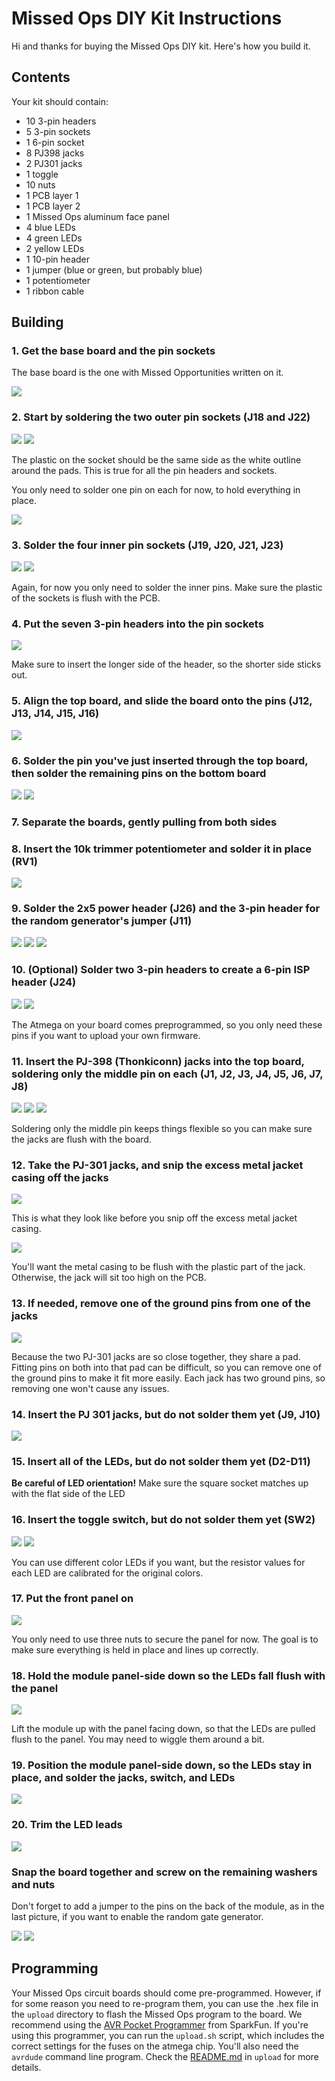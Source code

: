 # Missed Ops DIY Kit Instructions

Hi and thanks for buying the Missed Ops DIY kit. Here's how you build it.

## Contents

Your kit should contain:

- 10 3-pin headers
- 5 3-pin sockets
- 1 6-pin socket
- 8 PJ398 jacks
- 2 PJ301 jacks
- 1 toggle
- 10 nuts
- 1 PCB layer 1
- 1 PCB layer 2
- 1 Missed Ops aluminum face panel
- 4 blue LEDs
- 4 green LEDs
- 2 yellow LEDs
- 1 10-pin header
- 1 jumper (blue or green, but probably blue)
- 1 potentiometer
- 1 ribbon cable

## Building

### 1. Get the base board and the pin sockets

The base board is the one with Missed Opportunities written on it.

![](../img/mar-2021/DSC_0023_Cropped.jpg)

### 2. Start by soldering the two outer pin sockets (J18 and J22)

![](../img/mar-2021/DSC_0026_Cropped.jpg)
![](../img/mar-2021/DSC_0027_Cropped.jpg)

The plastic on the socket should be the same side as the white outline around the pads. This is true for all the pin headers and sockets.

You only need to solder one pin on each for now, to hold everything in place.

![](../img/mar-2021/DSC_0029_Cropped.jpg)

### 3. Solder the four inner pin sockets (J19, J20, J21, J23)

![](../img/mar-2021/DSC_0030_Cropped.jpg)
![](../img/mar-2021/DSC_0031_Cropped.jpg)

Again, for now you only need to solder the inner pins. Make sure the plastic of the sockets is flush with the PCB.

### 4. Put the seven 3-pin headers into the pin sockets

![](../img/mar-2021/DSC_0032_Cropped.jpg)

Make sure to insert the longer side of the header, so the shorter side sticks out.

### 5. Align the top board, and slide the board onto the pins (J12, J13, J14, J15, J16)

![](../img/mar-2021/DSC_0035_Cropped.jpg)

### 6. Solder the pin you've just inserted through the top board, then solder the remaining pins on the bottom board

![](../img/mar-2021/DSC_0033_Cropped.jpg)
![](../img/mar-2021/DSC_0034_Cropped.jpg)

### 7. Separate the boards, gently pulling from both sides

### 8. Insert the 10k trimmer potentiometer and solder it in place (RV1)

![](../img/mar-2021/DSC_0036_Cropped.jpg)

### 9. Solder the 2x5 power header (J26) and the 3-pin header for the random generator's jumper (J11)

![](../img/mar-2021/DSC_0037_Cropped.jpg)
![](../img/mar-2021/DSC_0038_Cropped.jpg)
![](../img/mar-2021/DSC_0039_Cropped.jpg)

### 10. (Optional) Solder two 3-pin headers to create a 6-pin ISP header (J24)

![](../img/mar-2021/DSC_0040_Cropped.jpg)
![](../img/mar-2021/DSC_0041_Cropped.jpg)

The Atmega on your board comes preprogrammed, so you only need these pins if you want to upload your own firmware.

### 11. Insert the PJ-398 (Thonkiconn) jacks into the top board, soldering only the middle pin on each (J1, J2, J3, J4, J5, J6, J7, J8)

![](../img/mar-2021/DSC_0043_Cropped.jpg)
![](../img/mar-2021/DSC_0044_Cropped.jpg)
![](../img/mar-2021/DSC_0045_Cropped.jpg)

Soldering only the middle pin keeps things flexible so you can make sure the jacks are flush with the board.

### 12. Take the PJ-301 jacks, and snip the excess metal jacket casing off the jacks

![](../img/mar-2021/DSC_0046_Cropped.jpg)

This is what they look like before you snip off the excess metal jacket casing.

![](../img/mar-2021/DSC_0047_Cropped.jpg)

You'll want the metal casing to be flush with the plastic part of the jack. Otherwise, the jack will sit too high on the PCB.

### 13. If needed, remove one of the ground pins from one of the jacks

![](../img/mar-2021/DSC_0049_Cropped.jpg)

Because the two PJ-301 jacks are so close together, they share a pad. Fitting pins on both into that pad can be difficult, so you can remove one of the ground pins to make it fit more easily. Each jack has two ground pins, so removing one won't cause any issues.

### 14. Insert the PJ 301 jacks, **but do not solder them yet** (J9, J10)

![](../img/mar-2021/DSC_0050_Cropped.jpg)

### 15. Insert all of the LEDs, **but do not solder them yet** (D2-D11)
**Be careful of LED orientation!** Make sure the square socket matches up with the flat side of the LED

### 16. Insert the toggle switch, **but do not solder them yet** (SW2)

![](../img/mar-2021/DSC_0053_Cropped.jpg)
![](../img/mar-2021/DSC_0054_Cropped.jpg)

You can use different color LEDs if you want, but the resistor values for each LED are calibrated for the original colors.

### 17. Put the front panel on

![](../img/mar-2021/DSC_0056_Cropped.jpg)

You only need to use three nuts to secure the panel for now. The goal is to make sure everything is held in place and lines up correctly.

### 18. Hold the module panel-side down so the LEDs fall flush with the panel

![](../img/mar-2021/DSC_0057_Cropped.jpg)

Lift the module up with the panel facing down, so that the LEDs are pulled flush to the panel. You may need to wiggle them around a bit.

### 19. Position the module panel-side down, so the LEDs stay in place, and solder the jacks, switch, and LEDs

![](../img/mar-2021/DSC_0058_Cropped.jpg)

### 20. Trim the LED leads

![](../img/mar-2021/DSC_0060_Cropped.jpg)

### Snap the board together and screw on the remaining washers and nuts

Don't forget to add a jumper to the pins on the back of the module, as in the last picture, if you want to enable the random gate generator.

![](../img/mar-2021/DSC_0062_Cropped.jpg)
![](../img/mar-2021/DSC_0063_Cropped.jpg)

## Programming

Your Missed Ops circuit boards should come pre-programmed. However, if for some reason you need to re-program them, you can use the .hex file in the `upload` directory to flash the Missed Ops program to the board. We recommend using the [AVR Pocket Programmer](https://www.sparkfun.com/products/9825) from SparkFun. If you're using this programmer, you can run the `upload.sh` script, which includes the correct settings for the fuses on the atmega chip. You'll also need the `avrdude` command line program. Check the [README.md](../upload/README.md) in `upload` for more details.
